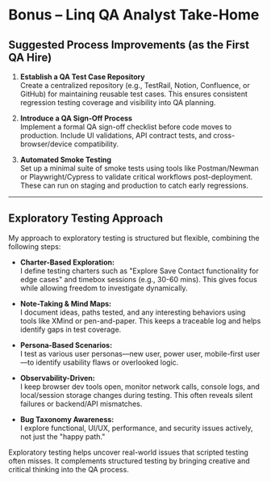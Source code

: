 # Bonus – Linq QA Analyst Take-Home

## Suggested Process Improvements (as the First QA Hire)

1. **Establish a QA Test Case Repository**  
   Create a centralized repository (e.g., TestRail, Notion, Confluence, or GitHub) for maintaining reusable test cases. This ensures consistent regression testing coverage and visibility into QA planning.

2. **Introduce a QA Sign-Off Process**  
   Implement a formal QA sign-off checklist before code moves to production. Include UI validations, API contract tests, and cross-browser/device compatibility.

3. **Automated Smoke Testing**  
   Set up a minimal suite of smoke tests using tools like Postman/Newman or Playwright/Cypress to validate critical workflows post-deployment. These can run on staging and production to catch early regressions.

---

## Exploratory Testing Approach

My approach to exploratory testing is structured but flexible, combining the following steps:

- **Charter-Based Exploration:**  
  I define testing charters such as "Explore Save Contact functionality for edge cases" and timebox sessions (e.g., 30-60 mins). This gives focus while allowing freedom to investigate dynamically.

- **Note-Taking & Mind Maps:**  
  I document ideas, paths tested, and any interesting behaviors using tools like XMind or pen-and-paper. This keeps a traceable log and helps identify gaps in test coverage.

- **Persona-Based Scenarios:**  
  I test as various user personas—new user, power user, mobile-first user—to identify usability flaws or overlooked logic.

- **Observability-Driven:**  
  I keep browser dev tools open, monitor network calls, console logs, and local/session storage changes during testing. This often reveals silent failures or backend/API mismatches.

- **Bug Taxonomy Awareness:**  
  I explore functional, UI/UX, performance, and security issues actively, not just the "happy path."

Exploratory testing helps uncover real-world issues that scripted testing often misses. It complements structured testing by bringing creative and critical thinking into the QA process.